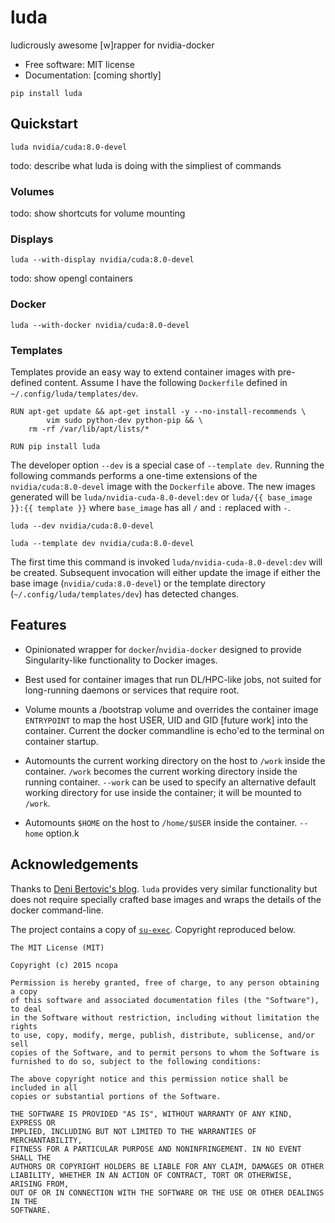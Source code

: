 # luda

ludicrously awesome [w]rapper for nvidia-docker


* Free software: MIT license
* Documentation: [coming shortly]

```
pip install luda
```

## Quickstart

```
luda nvidia/cuda:8.0-devel
```

todo: describe what luda is doing with the simpliest of commands

### Volumes

todo: show shortcuts for volume mounting

### Displays

```
luda --with-display nvidia/cuda:8.0-devel
```

todo: show opengl containers

### Docker

```
luda --with-docker nvidia/cuda:8.0-devel
```

### Templates

Templates provide an easy way to extend container images with pre-defined content.
Assume I have the following `Dockerfile` defined in `~/.config/luda/templates/dev`.

```
RUN apt-get update && apt-get install -y --no-install-recommends \
        vim sudo python-dev python-pip && \
    rm -rf /var/lib/apt/lists/*

RUN pip install luda
```

The developer option `--dev` is a special case of `--template dev`.  Running the following commands performs a one-time
extensions of the `nvidia/cuda:8.0-devel` image with the `Dockerfile` above.  The new images generated will be
`luda/nvidia-cuda-8.0-devel:dev` or `luda/{{ base_image }}:{{ template }}` where `base_image` has all `/` and `:` replaced
with `-`.


```
luda --dev nvidia/cuda:8.0-devel
```

```
luda --template dev nvidia/cuda:8.0-devel
```

The first time this command is invoked `luda/nvidia-cuda-8.0-devel:dev` will be created.  Subsequent invocation will
either update the image if either the base image (`nvidia/cuda:8.0-devel`) or the template directory
(`~/.config/luda/templates/dev`) has detected changes.


## Features

* Opinionated wrapper for `docker`/`nvidia-docker` designed to provide
  Singularity-like functionality to Docker images.

* Best used for container images that run DL/HPC-like jobs, not suited
  for long-running daemons or services that require root.

* Volume mounts a /bootstrap volume and overrides the container image
  `ENTRYPOINT` to map the host USER, UID and GID [future work] into the
  container.  Current the docker commandline is echo'ed to the terminal on
  container startup.

* Automounts the current working directory on the host to `/work` inside
  the container.  `/work` becomes the current working directory inside the
  running container. `--work` can be used to specify an alternative default
  working directory for use inside the container; it will be mounted to `/work`.

* Automounts `$HOME` on the host to `/home/$USER` inside the container.
  `--home` option.k


## Acknowledgements

Thanks to [Deni Bertovic's
blog](https://denibertovic.com/posts/handling-permissions-with-docker-volumes/).
`luda` provides very similar functionality but does not require specially
crafted base images and wraps the details of the docker command-line.

The project contains a copy of [`su-exec`](https://github.com/ncopa/su-exec).
Copyright reproduced below.

```
The MIT License (MIT)

Copyright (c) 2015 ncopa

Permission is hereby granted, free of charge, to any person obtaining a copy
of this software and associated documentation files (the "Software"), to deal
in the Software without restriction, including without limitation the rights
to use, copy, modify, merge, publish, distribute, sublicense, and/or sell
copies of the Software, and to permit persons to whom the Software is
furnished to do so, subject to the following conditions:

The above copyright notice and this permission notice shall be included in all
copies or substantial portions of the Software.

THE SOFTWARE IS PROVIDED "AS IS", WITHOUT WARRANTY OF ANY KIND, EXPRESS OR
IMPLIED, INCLUDING BUT NOT LIMITED TO THE WARRANTIES OF MERCHANTABILITY,
FITNESS FOR A PARTICULAR PURPOSE AND NONINFRINGEMENT. IN NO EVENT SHALL THE
AUTHORS OR COPYRIGHT HOLDERS BE LIABLE FOR ANY CLAIM, DAMAGES OR OTHER
LIABILITY, WHETHER IN AN ACTION OF CONTRACT, TORT OR OTHERWISE, ARISING FROM,
OUT OF OR IN CONNECTION WITH THE SOFTWARE OR THE USE OR OTHER DEALINGS IN THE
SOFTWARE.
```

